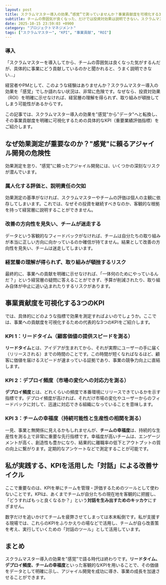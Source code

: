 ```yaml
---
layout: post
title: スクラムマスター導入の効果、”感覚”で測っていませんか？事業貢献度を可視化する3つのKPI
subtitle: チームの雰囲気が良くなった、だけでは投資対効果は説明できない。スクラムマスターの価値をデータで証明し、経営層を納得させる方法を解説します。
date: 2025-10-15 23:59:03 +0900
category: "プロジェクトマネジメント"
tags: ["スクラムマスター", "KPI", "事業貢献", "ROI"]
---
```


### 導入

「スクラムマスターを導入してから、チームの雰囲気は良くなった気がするんだが、具体的に事業にどう貢献しているのかと聞かれると、うまく説明できない…」

経営者やPMとして、このような経験はありませんか？スクラムマスター導入の効果を「感覚」でしか語れない状況は、非常に危険です。なぜなら、投資対効果（ROI）を明確に示せなければ、経営層の理解を得られず、取り組みが頓挫してしまう可能性があるからです。

この記事では、スクラムマスター導入の効果を"感覚"から"データ"へと転換し、その事業貢献度を明確に可視化するための具体的なKPI（重要業績評価指標）をご紹介します。

## なぜ効果測定が重要なのか？"感覚"に頼るアジャイル開発の危険性

効果測定を怠り、"感覚"に頼ったアジャイル開発には、いくつかの深刻なリスクが潜んでいます。

### 属人化する評価と、説明責任の欠如
効果測定の基準がなければ、スクラムマスターやチームの評価は個人の主観に依存してしまいます。これでは、なぜその投資を継続すべきなのか、客観的な根拠を持って経営層に説明することができません。

### 改善の方向性を見失い、チームが迷走する
データという客観的なフィードバックがなければ、チームは自分たちの取り組みが本当に正しい方向に向かっているのか確信が持てません。結果として改善の方向性を見失い、チームは迷走してしまいます。

### 経営層の理解が得られず、取り組みが頓挫するリスク
最終的に、事業への貢献を明確に示せなければ、「一体何のためにやっているんだ？」という経営層の疑問に答えることができず、予算が削減されたり、取り組み自体が中止に追い込まれたりするリスクがあります。

## 事業貢献度を可視化する3つのKPI

では、具体的にどのような指標で効果を測定すればよいのでしょうか。ここでは、事業への貢献度を可視化するための代表的な3つのKPIをご紹介します。

### KPI 1：リードタイム（顧客価値の提供スピードを測る）
**リードタイム**とは、アイデアが生まれてから、それが実際にユーザーの手に届く（リリースされる）までの時間のことです。この時間が短くなればなるほど、顧客に価値を届けるスピードが速まっている証拠であり、事業の競争力向上に直結します。

### KPI 2：デプロイ頻度（市場の変化への対応力を測る）
**デプロイ頻度**とは、どれくらいの頻度で本番環境にリリースできているかを示す指標です。デプロイ頻度が高ければ、それだけ市場の変化やユーザーからのフィードバックに対して、迅速に対応できる組織になっていることを意味します。

### KPI 3：チームの幸福度（持続可能性と生産性の相関を測る）
一見、事業と無関係に見えるかもしれませんが、**チームの幸福度**は、持続的な生産性を測る上で非常に重要な先行指標です。幸福度が高いチームは、エンゲージメントが高く、創造性も豊かになり、結果的に離職率の低下とアウトプットの質の向上に繋がります。定期的なアンケートなどで測定することが可能です。

## 私が実践する、KPIを活用した「対話」による改善サイクル

ここで重要なのは、KPIを単にチームを管理・評価するためのツールとして使わないことです。KPIは、あくまでチームが自分たちの現在地を客観的に把握し、「どうすればもっと良くなるか？」という**対話を生み出すためのキッカケ**にすぎません。

数字だけを追いかけてチームを疲弊させてしまっては本末転倒です。私が支援する現場では、これらのKPIをふりかえりの場などで活用し、チームが自ら改善策を考え、実行していくための「対話のツール」として活用しています。

## まとめ

スクラムマスター導入の効果を"感覚"で語る時代は終わりです。**リードタイム、デプロイ頻度、チームの幸福度**といった客観的なKPIを用いることで、その価値をデータとして明確に示し、アジャイル開発を成功に導き、事業の成長を加速させることができます。


